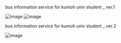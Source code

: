 bus informaiton service for kumoh univ student _ ver.1

![image](https://user-images.githubusercontent.com/92370799/147032861-8bd495a4-f6cb-4b45-9c0e-7105fce17454.png)
![image](https://user-images.githubusercontent.com/92370799/147032945-a427ee9e-9178-48c1-9f88-a2410fddd6dd.png)


bus informaiton service for kumoh univ student _ ver.2

![image](https://user-images.githubusercontent.com/92370799/147032990-702f654c-a686-474f-9c12-71bc93d88ef3.png)


